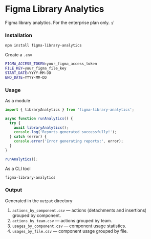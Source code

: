 # Figma Library Analytics
Figma library analytics. For the enterprise plan only. :/

### Installation

```bash
npm install figma-library-analytics
```

Create a `.env`

```bash
FIGMA_ACCESS_TOKEN=your_figma_access_token
FILE_KEY=your_figma_file_key
START_DATE=YYYY-MM-DD
END_DATE=YYYY-MM-DD
```

### Usage

As a module

```typescript
import { libraryAnalytics } from 'figma-library-analytics';

async function runAnalytics() {
  try {
    await libraryAnalytics();
    console.log('Reports generated successfully!');
  } catch (error) {
    console.error('Error generating reports:', error);
  }
}

runAnalytics();
```

As a CLI tool

```bash
figma-library-analytics
```

### Output

Generated in the `output` directory
1. `actions_by_component.csv` — actions (detachments and insertions) grouped by component.
2. `actions_by_team.csv` — actions grouped by team.
3. `usages_by_component.csv` — component usage statistics.
4. `usages_by_file.csv` — component usage grouped by file.